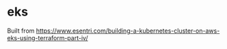 # eks


Built from https://www.esentri.com/building-a-kubernetes-cluster-on-aws-eks-using-terraform-part-iv/
